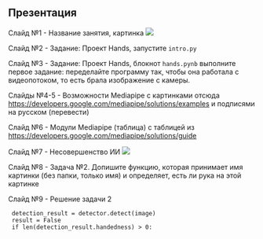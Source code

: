 ## Презентация

Слайд №1 - Название занятия, картинка ![](https://developers.google.com/static/mediapipe/images/solutions/examples/hand_gesture_480.png)

Слайд №2 - Задание: Проект Hands, запустите `intro.py`

Слайд №3 - Задание: Проект Hands, блокнот `hands.pynb` выполните первое задание: переделайте программу так, чтобы она работала с видеопотоком, то есть брала изображение с камеры.

Слайды №4-5 - Возможности Mediapipe c картинками отсюда https://developers.google.com/mediapipe/solutions/examples и подписями на русском (перевести)

Слайд №6 - Модули Mediapipe (таблица) с таблицей из https://developers.google.com/mediapipe/solutions/guide

Слайд №7 - Несовершенство ИИ ![](https://github.com/vv73/HandsMediapipe/raw/master/_common_res/unrecognized.png)

Слайд №8 - Задача №2. Допишите функцию, которая принимает имя картинки (без папки, только имя) и определяет, есть ли рука на этой картинке


Cлайд №9 - Решение задачи 2
```
 detection_result = detector.detect(image)
 result = False
 if len(detection_result.handedness) > 0:
```
